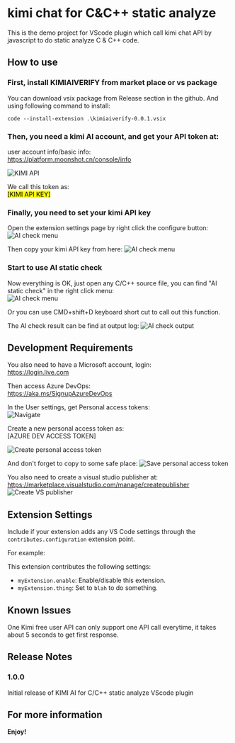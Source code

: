# kimi chat for C&C++ static analyze

This is the demo project for VScode plugin which call kimi chat API by javascript to do static analyze C & C++ code.

## How to use
### First, install KIMIAIVERIFY from market place or vs package
You can download vsix package from Release section in the github. And using following command to install:
```
code --install-extension .\kimiaiverify-0.0.1.vsix
```

### Then, you need a kimi AI account, and get your API token at:
user account info/basic info:  
https://platform.moonshot.cn/console/info

![KIMI API](img/kimi_info.jpg)

We call this token as:  
<mark>[KIMI API KEY]</mark>

### Finally, you need to set your kimi API key
Open the extension settings page by right click the configure button:
![AI check menu](img/extensionhead.jpg)

Then copy your kimi API key from here:
![AI check menu](img/setkimiapikey.jpg)

### Start to use AI static check
Now everything is OK, just open any C/C++ source file, you can find "AI static check" in the right click menu:  
![AI check menu](img/aimenu.png)

Or you can use CMD+shift+D keyboard short cut to call out this function.

The AI check result can be find at output log:
![AI check output](img/aicstatlog.png)

## Development Requirements

You also need to have a Microsoft account, login:  
https://login.live.com

Then access Azure DevOps:  
https://aka.ms/SignupAzureDevOps

In the User settings, get Personal access tokens:  
![Navigate](img/azuredevopsinfo.jpg)

Create a new personal access token as:  
[AZURE DEV ACCESS TOKEN]

![Create personal access token](img/azurepat.jpg)

And don't forget to copy to some safe place:
![Save personal access token](img/savepat.jpg)

You also need to create a visual studio publisher at:
https://marketplace.visualstudio.com/manage/createpublisher
![Create VS publisher](img/createpublisher.jpg)

## Extension Settings

Include if your extension adds any VS Code settings through the `contributes.configuration` extension point.

For example:

This extension contributes the following settings:

* `myExtension.enable`: Enable/disable this extension.
* `myExtension.thing`: Set to `blah` to do something.

## Known Issues

One Kimi free user API can only support one API call everytime, it takes about 5 seconds to get first response.

## Release Notes

### 1.0.0

Initial release of KIMI AI for C/C++ static analyze VScode plugin

## For more information


**Enjoy!**

